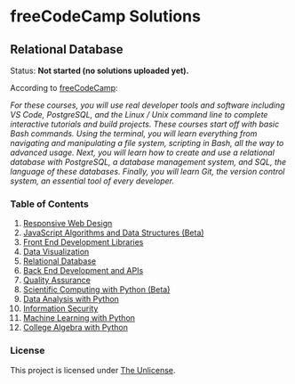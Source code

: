 # freeCodeCamp Solutions
## Relational Database
Status: <strong>Not started (no solutions uploaded yet).</strong>

According to [freeCodeCamp](https://www.freecodecamp.org/learn/relational-database/):

*For these courses, you will use real developer tools and software including VS Code, PostgreSQL, and the Linux / Unix command line to complete interactive tutorials and build projects. These courses start off with basic Bash commands. Using the terminal, you will learn everything from navigating and manipulating a file system, scripting in Bash, all the way to advanced usage. Next, you will learn how to create and use a relational database with PostgreSQL, a database management system, and SQL, the language of these databases. Finally, you will learn Git, the version control system, an essential tool of every developer.*

### Table of Contents
1. [Responsive Web Design](/responsive-web-design)
2. [JavaScript Algorithms and Data Structures (Beta)](/javascript-algorithms-and-data-structures-v8)
3. [Front End Development Libraries](/front-end-development-libraries)
4. [Data Visualization](/data-visualization)
5. [Relational Database](/relational-database)
6. [Back End Development and APIs](/back-end-development-and-apis)
7. [Quality Assurance](/quality-assurance)
8. [Scientific Computing with Python (Beta)](/scientific-computing-with-python)
9. [Data Analysis with Python](/data-analysis-with-python)
10. [Information Security](/information-security)
11. [Machine Learning with Python](/machine-learning-with-python)
12. [College Algebra with Python](/college-algebra-with-python)

### License
This project is licensed under [The Unlicense](/LICENSE).
